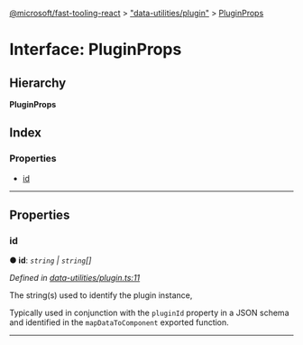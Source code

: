 [@microsoft/fast-tooling-react](../README.md) > ["data-utilities/plugin"](../modules/_data_utilities_plugin_.md) > [PluginProps](../interfaces/_data_utilities_plugin_.pluginprops.md)

# Interface: PluginProps

## Hierarchy

**PluginProps**

## Index

### Properties

* [id](_data_utilities_plugin_.pluginprops.md#id)

---

## Properties

<a id="id"></a>

###  id

**● id**: *`string` \| `string`[]*

*Defined in [data-utilities/plugin.ts:11](https://github.com/Microsoft/fast-dna/blob/164dd3ca/packages/fast-tooling-react/src/data-utilities/plugin.ts#L11)*

The string(s) used to identify the plugin instance,

Typically used in conjunction with the `pluginId` property in a JSON schema and identified in the `mapDataToComponent` exported function.

___

